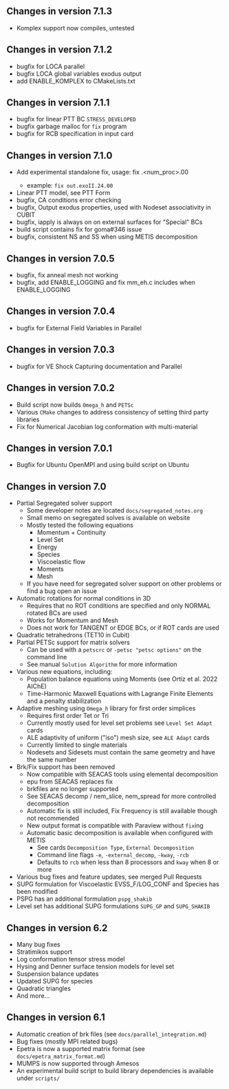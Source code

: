 ## Changes in version 7.1.3

- Komplex support now compiles, untested

## Changes in version 7.1.2

- bugfix for LOCA parallel
- bugfix LOCA global variables exodus output
- add ENABLE_KOMPLEX to CMakeLists.txt

## Changes in version 7.1.1

- bugfix for linear PTT BC `STRESS_DEVELOPED`
- bugfix garbage malloc for `fix` program
- bugfix for RCB specification in input card


## Changes in version 7.1.0

- Add experimental standalone fix, usage: fix <exodusfile>.<num_proc>.00
  - example: `fix out.exoII.24.00`
- Linear PTT model, see PTT Form
- bugfix, CA conditions error checking
- bugfix, Output exodus properties, used with Nodeset associativity in CUBIT
- bugfix, iapply is always on on external surfaces for "Special" BCs
- build script contains fix for goma#346 issue
- bugfix, consistent NS and SS when using METIS decomposition

## Changes in version 7.0.5

- bugfix, fix anneal mesh not working
- bugfix, add ENABLE_LOGGING and fix mm_eh.c includes when ENABLE_LOGGING

## Changes in version 7.0.4

- bugfix for External Field Variables in Parallel

## Changes in version 7.0.3

- bugfix for VE Shock Capturing documentation and Parallel

## Changes in version 7.0.2

- Build script now builds `Omega_h` and `PETSc`
- Various `CMake` changes to address consistency of setting third party libraries
- Fix for Numerical Jacobian log conformation with multi-material

## Changes in version 7.0.1

- Bugfix for Ubuntu OpenMPI and using build script on Ubuntu

## Changes in version 7.0

- Partial Segregated solver support
    - Some developer notes are located `docs/segregated_notes.org`
    - Small memo on segregated solves is available on website
    - Mostly tested the following equations
        - Momentum + Continuity
        - Level Set
        - Energy
        - Species
        - Viscoelastic flow
        - Moments
        - Mesh
    - If you have need for segregated solver support on other problems or find a bug
      open an issue
- Automatic rotations for normal conditions in 3D
    - Requires that no ROT conditions are specified and only NORMAL rotated BCs are used
    - Works for Momentum and Mesh
    - Does not work for TANGENT or EDGE BCs, or if ROT cards are used
- Quadratic tetrahedrons (TET10 in Cubit)
- Partial PETSc support for matrix solvers
    - Can be used with a `petscrc` or `-petsc "petsc options"` on the command line
    - See manual `Solution Algorithm` for more information
- Various new equations, including:
    - Population balance equations using Moments (see Ortiz et al. 2022 AIChE)
    - Time-Harmonic Maxwell Equations with Lagrange Finite Elements and a penalty stabilization
- Adaptive meshing using `Omega_h` library for first order simplices
    - Requires first order Tet or Tri
    - Currently mostly used for level set problems see `Level Set Adapt` cards
    - ALE adaptivity of uniform ("iso") mesh size, see `ALE Adapt` cards
    - Currently limited to single materials
    - Nodesets and Sidesets must contain the same geometry and have the same number
- Brk/Fix support has been removed
    - Now compatible with SEACAS tools using elemental decomposition
    - epu from SEACAS replaces fix
    - brkfiles are no longer supported
    - See SEACAS decomp / nem_slice, nem_spread for more controlled decomposition
    - Automatic fix is still included, Fix Frequency is still available though not recommended
    - New output format is compatible with Paraview without `fix`ing
    - Automatic basic decomposition is available when configured with METIS
        - See cards `Decomposition Type`, `External Decomposition`
        - Command line flags `-e`, `-external_decomp`, `-kway`, `-rcb`
        - Defaults to `rcb` when less than 8 processors and `kway` when 8 or more
- Various bug fixes and feature updates, see merged Pull Requests
- SUPG formulation for Viscoelastic EVSS_F/LOG_CONF and Species has been modified
- PSPG has an additional formulation `pspg_shakib`
- Level set has additional SUPG formulations `SUPG_GP` and `SUPG_SHAKIB`

## Changes in version 6.2

- Many bug fixes
- Stratimikos support
- Log conformation tensor stress model
- Hysing and Denner surface tension models for level set
- Suspension balance updates
- Updated SUPG for species
- Quadratic triangles
- And more...

## Changes in version 6.1

- Automatic creation of brk files (see `docs/parallel_integration.md`)
- Bug fixes (mostly MPI related bugs)
- Epetra is now a supported matrix format (see `docs/epetra_matrix_format.md`)
- MUMPS is now supported through Amesos
- An experimental build script to build library dependencies is available under `scripts/`
